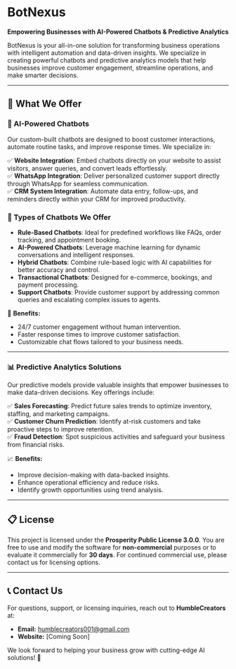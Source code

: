# BotNexus

**Empowering Businesses with AI-Powered Chatbots & Predictive Analytics**

BotNexus is your all-in-one solution for transforming business operations with intelligent automation and data-driven insights. We specialize in creating powerful chatbots and predictive analytics models that help businesses improve customer engagement, streamline operations, and make smarter decisions.

---

## 🚀 What We Offer

### 🤖 AI-Powered Chatbots
Our custom-built chatbots are designed to boost customer interactions, automate routine tasks, and improve response times. We specialize in:

✅ **Website Integration**: Embed chatbots directly on your website to assist visitors, answer queries, and convert leads effortlessly.  
✅ **WhatsApp Integration**: Deliver personalized customer support directly through WhatsApp for seamless communication.  
✅ **CRM System Integration**: Automate data entry, follow-ups, and reminders directly within your CRM for improved productivity.  

### 🔹 Types of Chatbots We Offer
- **Rule-Based Chatbots**: Ideal for predefined workflows like FAQs, order tracking, and appointment booking.  
- **AI-Powered Chatbots**: Leverage machine learning for dynamic conversations and intelligent responses.  
- **Hybrid Chatbots**: Combine rule-based logic with AI capabilities for better accuracy and control.  
- **Transactional Chatbots**: Designed for e-commerce, bookings, and payment processing.  
- **Support Chatbots**: Provide customer support by addressing common queries and escalating complex issues to agents.  

💬 **Benefits:**  
- 24/7 customer engagement without human intervention.  
- Faster response times to improve customer satisfaction.  
- Customizable chat flows tailored to your business needs.  

---

### 📊 Predictive Analytics Solutions
Our predictive models provide valuable insights that empower businesses to make data-driven decisions. Key offerings include:

✅ **Sales Forecasting**: Predict future sales trends to optimize inventory, staffing, and marketing campaigns.  
✅ **Customer Churn Prediction**: Identify at-risk customers and take proactive steps to improve retention.  
✅ **Fraud Detection**: Spot suspicious activities and safeguard your business from financial risks.  

📈 **Benefits:**  
- Improve decision-making with data-backed insights.  
- Enhance operational efficiency and reduce risks.  
- Identify growth opportunities using trend analysis.  

---

## 📋 License
This project is licensed under the **Prosperity Public License 3.0.0**. You are free to use and modify the software for **non-commercial** purposes or to evaluate it commercially for **30 days**. For continued commercial use, please contact us for licensing options.

---

## 📞 Contact Us
For questions, support, or licensing inquiries, reach out to **HumbleCreators** at:
- **Email:** humblecreators001@gmail.com
- **Website:** [Coming Soon]  

We look forward to helping your business grow with cutting-edge AI solutions! 🚀


